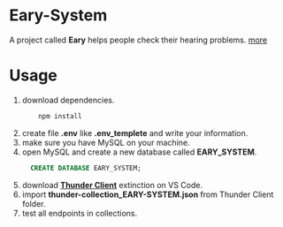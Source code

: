 # Eary-System

A project called **Eary** helps people check their hearing problems.
[more](https://adosh74.github.io/Eary-System/)

# Usage 
 1. download dependencies.
    ``` bash
        npm install
    ```
  2. create file **.env** like **.env_templete** and write your information.
  3. make sure you have MySQL on your machine.
  4. open MySQL and create a new database called **EARY_SYSTEM**.
      ```SQL
        CREATE DATABASE EARY_SYSTEM; 
      ```
  5. download [**Thunder Client**](https://www.thunderclient.com/) extinction on VS Code.
  6. import **thunder-collection_EARY-SYSTEM.json** from Thunder Client folder.
  7. test all endpoints in collections.
